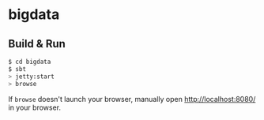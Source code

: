 # bigdata #

## Build & Run ##

```sh
$ cd bigdata
$ sbt
> jetty:start
> browse
```

If `browse` doesn't launch your browser, manually open [http://localhost:8080/](http://localhost:8080/) in your browser.
